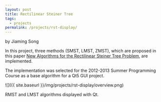 ```yaml
---
layout: post
title: Rectilinear Steiner Tree
tags:
  - projects
permalink: /projects/rst-display/
---
```

by Jiaming Song

In this project, three methods (SMST, LMST, ZMST), which are proposed in this paper
<a href="http://actel.kr/_hdl/4/_book/users.ece.gatech.edu/limsk/book/papers/l-shape.pdf" target="_blank">
    New Algorithms for the Rectilinear Steiner Tree Problem</a>, are implemented.

The implementation was selected for the 2012-2013 Summer Programming Course as a base algorithm for a
Qt5 GUI project.

![]({{ site.baseurl }}/img/projects/rst-display/overview.png)

RMST and LMST algorithms displayed with Qt.
